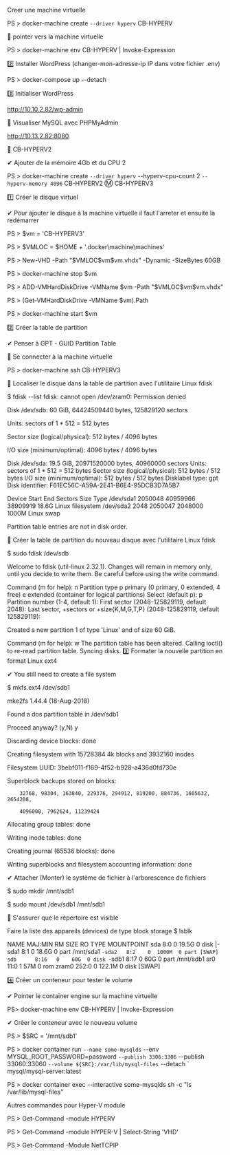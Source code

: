 Creer une machine virtuelle

PS > docker-machine create `
      --driver hyperv `
      CB-HYPERV
      
📌 pointer vers la machine virtuelle

PS > docker-machine env CB-HYPERV | Invoke-Expression

2️⃣ Installer WordPress (changer-mon-adresse-ip IP dans votre fichier .env)

PS > docker-compose up --detach

3️⃣ Initialiser WordPress

http://10.10.2.82/wp-admin

📌 Visualiser MySQL avec PHPMyAdmin

http://10.13.2.82:8080

📗 CB-HYPERV2

✔ Ajouter de la mémoire 4Gb et du CPU 2

PS > docker-machine create `
      --driver hyperv `
      --hyperv-cpu-count 2 `
      --hyperv-memory 4096 `
      CB-HYPERV2
Ⓜ️ CB-HYPERV3

1️⃣ Créer le disque virtuel

✔ Pour ajouter le disque à la machine virtuelle il faut l'arreter et ensuite la redémarrer

PS > $vm = 'CB-HYPERV3'

PS > $VMLOC = $HOME + '\.docker\machine\machines\'

PS > New-VHD -Path "$VMLOC\$vm\$vm.vhdx" -Dynamic -SizeBytes 60GB

PS > docker-machine stop $vm

PS > ADD-VMHardDiskDrive -VMName $vm -Path "$VMLOC\$vm\$vm.vhdx"

PS > (Get-VMHardDiskDrive -VMName $vm).Path

PS > docker-machine start $vm

2️⃣ Créer la table de partition

✔ Penser à GPT - GUID Partition Table

📌 Se connecter à la machine virtuelle

PS > docker-machine ssh CB-HYPERV3

📌 Localiser le disque dans la table de partition avec l'utilitaire Linux fdisk

$ fdisk --list
fdisk: cannot open /dev/zram0: Permission denied

Disk /dev/sdb: 60 GiB, 64424509440 bytes, 125829120 sectors

Units: sectors of 1 * 512 = 512 bytes

Sector size (logical/physical): 512 bytes / 4096 bytes

I/O size (minimum/optimal): 4096 bytes / 4096 bytes


Disk /dev/sda: 19.5 GiB, 20971520000 bytes, 40960000 sectors
Units: sectors of 1 * 512 = 512 bytes
Sector size (logical/physical): 512 bytes / 512 bytes
I/O size (minimum/optimal): 512 bytes / 512 bytes
Disklabel type: gpt
Disk identifier: F61EC56C-A59A-2E41-B6E4-95DCB3D7A5B7

Device       Start      End  Sectors  Size Type
/dev/sda1  2050048 40959966 38909919 18.6G Linux filesystem
/dev/sda2     2048  2050047  2048000 1000M Linux swap

Partition table entries are not in disk order.

📌 Créer la table de partition du nouveau disque avec l'utilitaire Linux fdisk

$ sudo fdisk /dev/sdb

Welcome to fdisk (util-linux 2.32.1).
Changes will remain in memory only, until you decide to write them.
Be careful before using the write command.


Command (m for help): n
Partition type
   p   primary (0 primary, 0 extended, 4 free)
   e   extended (container for logical partitions)
Select (default p): p
Partition number (1-4, default 1):
First sector (2048-125829119, default 2048):
Last sector, +sectors or +size{K,M,G,T,P} (2048-125829119, default 125829119):

Created a new partition 1 of type 'Linux' and of size 60 GiB.

Command (m for help): w
The partition table has been altered.
Calling ioctl() to re-read partition table.
Syncing disks.
3️⃣ Formater la nouvelle partition en format Linux ext4

✔ You still need to create a file system

$ mkfs.ext4 /dev/sdb1

mke2fs 1.44.4 (18-Aug-2018)

Found a dos partition table in /dev/sdb1

Proceed anyway? (y,N) y

Discarding device blocks: done

Creating filesystem with 15728384 4k blocks and 3932160 inodes

Filesystem UUID: 3bebf011-f169-4f52-b928-a436d0fd730e

Superblock backups stored on blocks:

        32768, 98304, 163840, 229376, 294912, 819200, 884736, 1605632, 2654208,
        
        4096000, 7962624, 11239424

Allocating group tables: done

Writing inode tables: done

Creating journal (65536 blocks): done

Writing superblocks and filesystem accounting information:
done

✔ Attacher (Monter) le système de fichier à l'arborescence de fichiers

$ sudo mkdir /mnt/sdb1

$ sudo mount /dev/sdb1 /mnt/sdb1

📌 S'assurer que le répertoire est visible

Faire la liste des appareils (devices) de type block storage
$ lsblk

NAME   MAJ:MIN RM   SIZE RO TYPE MOUNTPOINT
sda      8:0    0  19.5G  0 disk
|-sda1   8:1    0  18.6G  0 part /mnt/sda1
`-sda2   8:2    0  1000M  0 part [SWAP]
sdb      8:16   0    60G  0 disk
`-sdb1   8:17   0    60G  0 part /mnt/sdb1
sr0     11:0    1    57M  0 rom
zram0  252:0    0 122.1M  0 disk [SWAP]

4️⃣ Créer un conteneur pour tester le volume

✔ Pointer le container engine sur la machine virtuelle

PS> docker-machine env CB-HYPERV | Invoke-Expression

✔ Créer le conteneur avec le nouveau volume

PS > $SRC = '/mnt/sdb1'

PS > docker container run `
         --name some-mysqlds `
         --env MYSQL_ROOT_PASSWORD=password `
         --publish 3306:3306 `
         --publish 33060:33060 `
         --volume ${SRC}:/var/lib/mysql-files `
         --detach `
         mysql/mysql-server:latest
         
PS > docker container exec --interactive some-mysqlds sh -c "ls /var/lib/mysql-files"

Autres commandes pour Hyper-V module

PS > Get-Command -module HYPERV

PS > Get-Command -module HYPER-V | Select-String 'VHD'

PS > Get-Command -Module NetTCPIP
